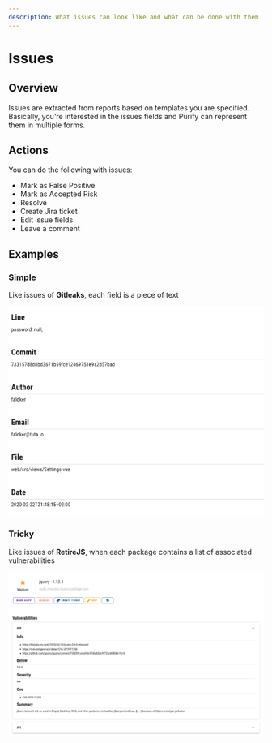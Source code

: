 ```yaml
---
description: What issues can look like and what can be done with them
---
```


# Issues

## Overview

Issues are extracted from reports based on templates you are specified. Basically, you're interested in the issues fields and Purify can represent them in multiple forms.

## Actions

You can do the following with issues:

* Mark as False Positive
* Mark as Accepted Risk
* Resolve
* Create Jira ticket
* Edit issue fields
* Leave a comment

## Examples

### Simple

Like issues of **Gitleaks**, each field is a piece of text

![simple and clear](../.gitbook/assets/screenshot-2020-04-04-at-15.09.27.png)

### Tricky

Like issues of **RetireJS**, when each package contains a list of associated vulnerabilities

![Still good, but a little bit different](../.gitbook/assets/screenshot-2020-04-04-at-15.46.19.png)

